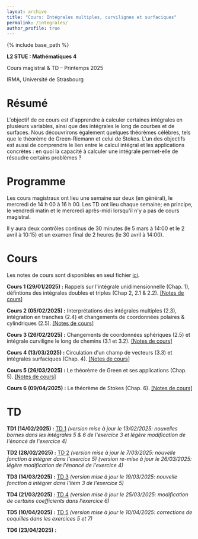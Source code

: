 ```yaml
---
layout: archive
title: "Cours: Intégrales multiples, curvilignes et surfaciques"
permalink: /integrales/
author_profile: true
---
```


{% include base_path %}

**L2 STUE : Mathématiques 4**  

Cours magistral & TD – Printemps 2025  

IRMA, Université de Strasbourg  

# Résumé  

L'objectif de ce cours est d'apprendre à calculer certaines intégrales en plusieurs variables, ainsi que des intégrales le long de courbes et de surfaces. Nous découvrirons également quelques théorèmes célèbres, tels que le théorème de Green-Riemann et celui de Stokes. L'un des objectifs est aussi de comprendre le lien entre le calcul intégral et les applications concrètes : en quoi la capacité à calculer une intégrale permet-elle de résoudre certains problèmes ?  

# Programme  

Les cours magistraux ont lieu une semaine sur deux (en général), le mercredi de 14 h 00 à 16 h 00. Les TD ont lieu chaque semaine; en principe, le vendredi matin et le mercredi après-midi lorsqu'il n'y a pas de cours magistral.  

Il y aura deux contrôles continus de 30 minutes (le 5 mars à 14:00 et le 2 avril à 10:15) et un examen final de 2 heures (le 30 avril à 14:00).  

# Cours

Les notes de cours sont disponibles en seul fichier [ici](http://arnaudmaret.github.io/files/cours.pdf).

**Cours 1 (29/01/2025) :** Rappels sur l'intégrale unidimensionnelle (Chap. 1), défintions des intégrales doubles et triples (Chap 2, 2.1 & 2.2). [[Notes de cours]](http://arnaudmaret.github.io/files/cours-1.pdf) 

**Cours 2 (05/02/2025) :** Interprétations des intégrales multiples (2.3), intégration en tranches (2.4) et changements de coordonnées polaires & cylindriques (2.5). [[Notes de cours]](http://arnaudmaret.github.io/files/cours-2.pdf) 

**Cours 3 (26/02/2025) :** Changements de coordonnées sphériques (2.5) et intégrale curviligne le long de chemins (3.1 et 3.2). [[Notes de cours]](http://arnaudmaret.github.io/files/cours-3.pdf) 

**Cours 4 (13/03/2025) :** Circulation d'un champ de vecteurs (3.3) et intégrales surfaciques (Chap. 4). [[Notes de cours]](http://arnaudmaret.github.io/files/cours-4.pdf) 

**Cours 5 (26/03/2025) :** Le théorème de Green et ses applications (Chap. 5). [[Notes de cours]](http://arnaudmaret.github.io/files/cours-5.pdf)

**Cours 6 (09/04/2025) :** Le théorème de Stokes (Chap. 6). [[Notes de cours]](http://arnaudmaret.github.io/files/cours-6.pdf) 

# TD  

**TD1 (14/02/2025) :** [TD 1](http://arnaudmaret.github.io/files/TD1.pdf)
*(version mise à jour le 13/02/2025: nouvelles bornes dans les intégrales 5 & 6 de l'exercice 3 et légère modification de l'énoncé de l'exercice 4)*

**TD2 (28/02/2025) :** [TD 2](http://arnaudmaret.github.io/files/TD2.pdf)
*(version mise à jour le 7/03/2025: nouvelle fonction à intégrer dans l'exercice 5)*
*(version re-mise à jour le 26/03/2025: légère modification de l'énoncé de l'exercice 4)*

**TD3 (14/03/2025) :** [TD 3](http://arnaudmaret.github.io/files/TD3.pdf)
*(version mise à jour le 19/03/2025: nouvelle fonction à intégrer dans l'item 3 de l'exercice 5)*

**TD4 (21/03/2025) :** [TD 4](http://arnaudmaret.github.io/files/TD4.pdf)
*(version mise à jour le 25/03/2025: modification de certains coefficients dans l'exercice 6)*

**TD5 (10/04/2025) :** [TD 5](http://arnaudmaret.github.io/files/TD5.pdf)
*(version mise à jour le 10/04/2025: corrections de coquilles dans les exercices 5 et 7)*

**TD6 (23/04/2025) :** 
